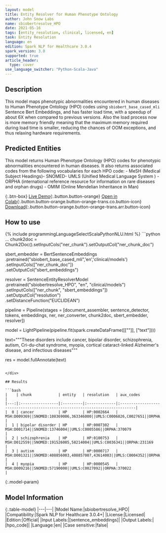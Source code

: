 ```yaml
---
layout: model
title: Entity Resolver for Human Phenotype Ontology
author: John Snow Labs
name: sbiobertresolve_HPO
date: 2021-05-16
tags: [entity_resolution, clinical, licensed, en]
task: Entity Resolution
language: en
edition: Spark NLP for Healthcare 3.0.4
spark_version: 3.0
supported: true
article_header:
  type: cover
use_language_switcher: "Python-Scala-Java"
---
```


## Description

This model maps phenotypic abnormalities encountered in human diseases to Human Phenotype Ontology (HPO) codes using `sbiobert_base_cased_mli` Sentence Bert Embeddings, and has faster load time, with a speedup of about 6X when compared to previous versions. Also the load process now is more memory friendly meaning that the maximum memory required during load time is smaller, reducing the chances of OOM exceptions, and thus relaxing hardware requirements.

## Predicted Entities

This model returns Human Phenotype Ontology (HPO) codes for phenotypic abnormalities encountered in human diseases. It also returns associated codes from the following vocabularies for each HPO code: - MeSH (Medical Subject Headings)- SNOMED- UMLS (Unified Medical Language System ) - ORPHA (international reference resource for information on rare diseases and orphan drugs) - OMIM (Online Mendelian Inheritance in Man)

{:.btn-box}
[Live Demo](http://nlp.johnsnowlabs.com/demo){:.button.button-orange}
[Open in Colab](https://colab.research.google.com/github/JohnSnowLabs/spark-nlp-workshop/blob/master/tutorials/Certification_Trainings/Healthcare/3.Clinical_Entity_Resolvers.ipynb){:.button.button-orange.button-orange-trans.co.button-icon}
[Download](https://s3.amazonaws.com/auxdata.johnsnowlabs.com/clinical/models/sbiobertresolve_HPO_en_3.0.4_3.0_1621189482944.zip){:.button.button-orange.button-orange-trans.arr.button-icon}

## How to use



<div class="tabs-box" markdown="1">
{% include programmingLanguageSelectScalaPythonNLU.html %}
```python
...
chunk2doc = Chunk2Doc().setInputCols("ner_chunk").setOutputCol("ner_chunk_doc")

sbert_embedder = BertSentenceEmbeddings\
     .pretrained("sbiobert_base_cased_mli",'en','clinical/models')\
     .setInputCols(["ner_chunk_doc"])\
     .setOutputCol("sbert_embeddings")

resolver = SentenceEntityResolverModel\
     .pretrained("sbiobertresolve_HPO", "en", "clinical/models") \
     .setInputCols(["ner_chunk", "sbert_embeddings"]) \
     .setOutputCol("resolution")\
     .setDistanceFunction("EUCLIDEAN")

pipeline = Pipeline(stages = [document_assembler, sentence_detector, tokens, embeddings, ner, ner_converter, chunk2doc, sbert_embedder, resolver])

model = LightPipeline(pipeline.fit(spark.createDataFrame([[""]], ["text"])))

text="""These disorders include cancer, bipolar disorder, schizophrenia, autism, Cri-du-chat syndrome, myopia, cortical cataract-linked Alzheimer's disease, and infectious diseases"""

res = model.fullAnnotate(text)
```

</div>

## Results

```bash
|    | chunk            | entity   | resolution   | aux_codes                                                                    |
|---:|:-----------------|:---------|:-------------|:-----------------------------------------------------------------------------|
|  0 | cancer           | HP       | HP:0002664   | MSH:D009369||SNOMED:108369006,363346000||UMLS:C0006826,C0027651||ORPHA:1775  |
|  1 | bipolar disorder | HP       | HP:0007302   | MSH:D001714||SNOMED:13746004||UMLS:C0005586||ORPHA:370079                    |
|  2 | schizophrenia    | HP       | HP:0100753   | MSH:D012559||SNOMED:191526005,58214004||UMLS:C0036341||ORPHA:231169          |
|  3 | autism           | HP       | HP:0000717   | MSH:D001321||SNOMED:408856003,408857007,43614003||UMLS:C0004352||ORPHA:79279 |
|  4 | myopia           | HP       | HP:0000545   | MSH:D009216||SNOMED:57190000||UMLS:C0027092||ORPHA:370022                    |
```

{:.model-param}
## Model Information

{:.table-model}
|---|---|
|Model Name:|sbiobertresolve_HPO|
|Compatibility:|Spark NLP for Healthcare 3.0.4+|
|License:|Licensed|
|Edition:|Official|
|Input Labels:|[sentence_embeddings]|
|Output Labels:|[hpo_code]|
|Language:|en|
|Case sensitive:|false|